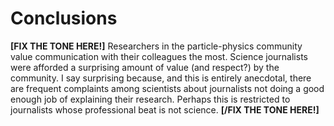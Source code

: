# Conclusions

**[FIX THE TONE HERE!]**
Researchers in the particle-physics community value communication with their colleagues the most.
Science journalists were afforded a surprising amount of value (and respect?) by the community.
I say surprising because, and this is entirely anecdotal, there are frequent complaints among scientists about journalists not doing a good enough job of explaining their research.
Perhaps this is restricted to journalists whose professional beat is not science.
**[/FIX THE TONE HERE!]**
